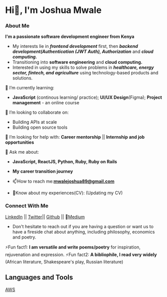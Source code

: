 # Hi👋, I'm Joshua Mwale 

### About Me
**I'm a passionate software development engineer from Kenya**
* My interests lie in ***frontend development*** first, then ***backend development(Authentication (JWT Auth), Authorization*** and ***cloud computing.***
* Transitioning into **software engineering** and **cloud computing.**
* Interested in using my skills to solve problems in ***healthcare, energy sector, fintech, and agriculture*** using technology-based products and solutions.

🌱 I’m currently learning: 
* **JavaScript** (continous learning/ practice); **UI/UX Design**(Figma); **Project management** - an online course

👯 I’m looking to collaborate on:
* Building APIs at scale
* Building open source tools 
 
🤔 I’m looking for help with:
**Career mentorship** || **Internship and job opportunities**
 
💬 Ask me about:
* **JavaScript, ReactJS, Python, Ruby, Ruby on Rails**
* **My career transition journey** 

* 📫How to reach me:**mwalejoshua89@gmail.com**
* 📄Know about my experiences(CV): (Updating my CV)
 
 ### Connect With Me
[LinkedIn](https://www.linkedin.com/in/joshua-mwale-8a8a3557/) || [Twitter](https://twitter.com/joshua_mwale)|| [Github](https://github.com/joshuamwale) || 📝[Medium](https://medium.com/@mwale_josh)
* Don't hesitate to reach out if you are having a question or want us to have a fireside chat about anything, including philosophy, economics and poetry.

⚡Fun fact1: **I am versatile and write poems/poetry** for inspiration, rejuvenation and expression.
⚡Fun fact2: **A bibliophile, I read very widely** (African literature, Shakespeare's play, Russian literature)

## Languages and Tools
[AWS](https://aws.amazon.com/amplify/)


